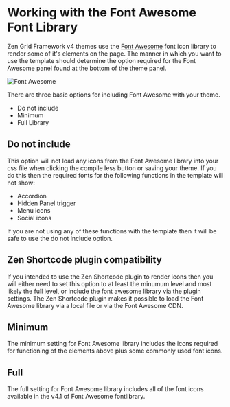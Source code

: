 Working with the Font Awesome Font Library
====
 
Zen Grid Framework v4 themes use the <a href="http://fortawesome.github.io/Font-Awesome/">Font Awesome</a> font icon library to render some of it's elements on the page. The manner in which you want to use the template should determine the option required for the Font Awesome panel found at the bottom of the theme panel.

![Font Awesome](/zen-grid-framework-4/images/fontawesome.jpg)

There are three basic options for including Font Awesome with your theme.
- Do not include
- Minimum
- Full Library

Do not include
----
This option will not load any icons from the Font Awesome library into your css file when clicking the compile less button or saving your theme. If you do this then the required fonts for the following functions in the template will not show:

- Accordion
- Hidden Panel trigger
- Menu icons
- Social icons
	

If you are not using any of these functions with the template then it will be safe to use the do not include option.

Zen Shortcode plugin compatibility
----

If you intended to use the Zen Shortcode plugin to render icons then you will either need to set this option to at least the minumum level and most likely the full level, or include the font awesome library via the plugin settings. The Zen Shortcode plugin makes it possible to load the Font Awesome library via a local file or via the Font Awesome CDN.

Minimum
----

The minimum setting for Font Awesome library includes the icons required for functioning of the elements above plus some commonly used font icons.


Full
----

The full setting for Font Awesome library includes all of the font icons available in the v4.1 of Font Awesome fontlibrary.